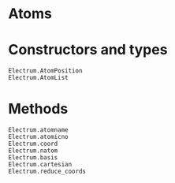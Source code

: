 # Atoms

# Constructors and types

```@docs
Electrum.AtomPosition
Electrum.AtomList
```

# Methods

```@docs
Electrum.atomname
Electrum.atomicno
Electrum.coord
Electrum.natom
Electrum.basis
Electrum.cartesian
Electrum.reduce_coords
```
